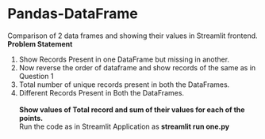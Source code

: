 # Pandas-DataFrame
Comparison of 2 data frames and showing their values in Streamlit frontend.</br>
<b>Problem Statement</b></br>
1. Show Records Present in one DataFrame but missing in another.</br>
2. Now reverse the order of dataframe and show records of the same as in Question 1</br>
3. Total number of unique records present in both the DataFrames.</br>
4. Different Records Present in Both the DataFrames.</br></br>
<b>Show values of Total record and sum of their values for each of the points.</b>
  </br>Run the code as in Streamlit Application as <b>streamlit run one.py</b>
